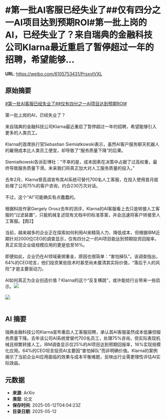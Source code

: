 # #第一批AI客服已经失业了##仅有四分之一AI项目达到预期ROI#第一批上岗的AI，已经失业了？来自瑞典的金融科技公司Klarna最近重启了暂停超过一年的招聘，希望能够...

**URL**: https://weibo.com/6105753431/PrsxvtVXL

## 原始摘要

<a href="https://m.weibo.cn/search?containerid=231522type%3D1%26t%3D10%26q%3D%23%E7%AC%AC%E4%B8%80%E6%89%B9AI%E5%AE%A2%E6%9C%8D%E5%B7%B2%E7%BB%8F%E5%A4%B1%E4%B8%9A%E4%BA%86%23&amp;extparam=%23%E7%AC%AC%E4%B8%80%E6%89%B9AI%E5%AE%A2%E6%9C%8D%E5%B7%B2%E7%BB%8F%E5%A4%B1%E4%B8%9A%E4%BA%86%23" data-hide=""><span class="surl-text">#第一批AI客服已经失业了#</span></a><a href="https://m.weibo.cn/search?containerid=231522type%3D1%26t%3D10%26q%3D%23%E4%BB%85%E6%9C%89%E5%9B%9B%E5%88%86%E4%B9%8B%E4%B8%80AI%E9%A1%B9%E7%9B%AE%E8%BE%BE%E5%88%B0%E9%A2%84%E6%9C%9FROI%23&amp;extparam=%23%E4%BB%85%E6%9C%89%E5%9B%9B%E5%88%86%E4%B9%8B%E4%B8%80AI%E9%A1%B9%E7%9B%AE%E8%BE%BE%E5%88%B0%E9%A2%84%E6%9C%9FROI%23" data-hide=""><span class="surl-text">#仅有四分之一AI项目达到预期ROI#</span></a><br><br>第一批上岗的AI，已经失业了？<br><br>来自瑞典的金融科技公司Klarna最近重启了暂停超过一年的招聘，希望能够引入更多的人类员工。<br><br>Klarna的首席执行官Sebastian Siemiatkowski表示，虽然AI客户服务聊天机器人的雇佣成本比人类员工便宜，却导致了“服务质量下降”的后果。<br><br>Siemiatkowski告诉彭博社：“不幸的是，成本因素在决策中占据了过高权重，最终导致服务质量下滑。未来我们将真正加大对人工服务质量的投入。”<br><br>去年2月，Klarna曾高调宣布其AI系统可替代700名人工客服，在投入使用首月就处理了公司75%的客户咨询，约合230万次对话。<br><br>不过，这个“AI”可能确实有点蠢蠢的。<br><br>根据科技作家Gergely Orosz去年的测评，Klarna的AI客服看上去只是转接人工客服的“过滤装置”，只能机械复述现有文档中的标准答案，并会迅速将客户转接至人工客服。【图2】<br><br>当前，越来越多的企业正在探索如何利用AI来精简人力、降低成本，但根据IBM近期针对2000位CEO的调查显示，仅有四分之一的AI项目能达到预期投资回报率，真正实现企业级规模应用的更是低至16%。<br><br>即便如此，企业仍在AI领域豪掷重金，原因也很简单：“害怕掉队”。该调查指出，64%的CEO坦言，他们投资某些技术时甚至尚未厘清其实际价值，“落后于人的风险”才是主要驱动力。<br><br>AI如何真正为企业创造价值？Klarna的这个“反复横跳”，或许能给行业带来一些启示。<img style="" src="https://tvax1.sinaimg.cn/large/006Fd7o3gy1i1ckcjn88nj30zk0nptuk.jpg" referrerpolicy="no-referrer"><br><br><img style="" src="https://tvax1.sinaimg.cn/large/006Fd7o3gy1i1ckclbniej30t30zk7in.jpg" referrerpolicy="no-referrer"><br><br>

## AI 摘要

瑞典金融科技公司Klarna宣布重启人工客服招聘，承认其AI客服虽然成本低廉但服务质量下降。去年该公司AI系统曾替代700名员工，处理75%咨询，但实际表现机械且频繁转接人工。IBM调查显示仅25%的AI项目达到预期回报率，16%实现规模化应用。64%的CEO坦言投资AI主要因"害怕掉队"而非明确价值。Klarna的案例揭示了当前企业AI应用面临的效果与成本平衡难题，反映出行业需更理性评估AI实际效益。

## 元数据

- **来源**: ArXiv
- **类型**: 论文
- **保存时间**: 2025-05-12T04:04:23Z
- **目录日期**: 2025-05-12
